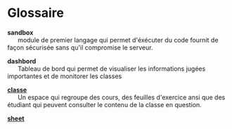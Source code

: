 # Glossaire

**sandbox**\
 &nbsp;&nbsp;&nbsp;&nbsp;&nbsp;&nbsp;module de premier langage qui permet d'éxécuter du code fournit de façon sécurisée
 sans qu'il compromise le serveur.
 
**dashbord**\
 &nbsp;&nbsp;&nbsp;&nbsp;&nbsp;&nbsp;Tableau de bord qui permet de visualiser les informations jugées importantes et de monitorer les classes

**[classe](concept/classe.md)**\
 &nbsp;&nbsp;&nbsp;&nbsp;&nbsp;&nbsp;Un espace qui regroupe des cours, des feuilles d'exercice ansi que des étudiant qui peuvent consulter le contenu de la classe en question. 
 
**[sheet](concept/feuille.md)**\
 &nbsp;&nbsp;&nbsp;&nbsp;&nbsp;&nbsp;
 
 
